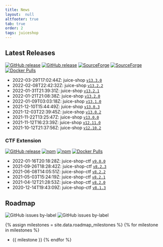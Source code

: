 ```yaml
---
title: News
layout:  null
altfooter: true
tab: true
order: 2
tags: juiceshop
---
```


## Latest Releases

[![GitHub release](https://img.shields.io/github/release/juice-shop/juice-shop.svg)](https://github.com/juice-shop/juice-shop/releases/latest)
[![GitHub release](https://img.shields.io/github/downloads/juice-shop/juice-shop/total.svg)](https://github.com/juice-shop/juice-shop/releases/latest)
[![SourceForge](https://img.shields.io/sourceforge/dm/juice-shop?label=sourceforge%20downloads)](https://sourceforge.net/projects/juice-shop/)
[![SourceForge](https://img.shields.io/sourceforge/dt/juice-shop?label=sourceforge%20downloads)](https://sourceforge.net/projects/juice-shop/)
[![Docker Pulls](https://img.shields.io/docker/pulls/bkimminich/juice-shop.svg)](https://hub.docker.com/r/bkimminich/juice-shop)

<!-- next:juice-shop -->
* 2022-03-29T17:02:44Z: juice-shop [`v13.3.0`](https://github.com/juice-shop/juice-shop/releases/tag/v13.3.0)
* 2022-02-08T22:42:32Z: juice-shop [`v13.2.2`](https://github.com/juice-shop/juice-shop/releases/tag/v13.2.2)
* 2022-01-31T21:39:31Z: juice-shop [`v13.2.1`](https://github.com/juice-shop/juice-shop/releases/tag/v13.2.1)
* 2022-01-21T21:08:38Z: juice-shop [`v13.2.0`](https://github.com/juice-shop/juice-shop/releases/tag/v13.2.0)
* 2022-01-09T03:03:18Z: juice-shop [`v13.1.0`](https://github.com/juice-shop/juice-shop/releases/tag/v13.1.0)
* 2021-12-10T15:44:49Z: juice-shop [`v13.0.3`](https://github.com/juice-shop/juice-shop/releases/tag/v13.0.3)
* 2021-12-03T22:39:45Z: juice-shop [`v13.0.2`](https://github.com/juice-shop/juice-shop/releases/tag/v13.0.2)
* 2021-11-22T13:25:47Z: juice-shop [`v13.0.0`](https://github.com/juice-shop/juice-shop/releases/tag/v13.0.0)
* 2021-11-12T16:23:39Z: juice-shop [`v12.11.0`](https://github.com/juice-shop/juice-shop/releases/tag/v12.11.0)
* 2021-10-12T21:37:56Z: juice-shop [`v12.10.2`](https://github.com/juice-shop/juice-shop/releases/tag/v12.10.2)

### CTF Extension

[![GitHub release](https://img.shields.io/github/release/juice-shop/juice-shop-ctf.svg)](https://github.com/juice-shop/juice-shop-ctf/releases/latest)
[![npm](https://img.shields.io/npm/dm/juice-shop-ctf-cli.svg)](https://www.npmjs.com/package/juice-shop-ctf-cli)
[![npm](https://img.shields.io/npm/dt/juice-shop-ctf-cli.svg)](https://www.npmjs.com/package/juice-shop-ctf-cli)
[![Docker Pulls](https://img.shields.io/docker/pulls/bkimminich/juice-shop-ctf.svg)](https://hub.docker.com/r/bkimminich/juice-shop-ctf)

<!-- next:juice-shop-ctf -->
* 2022-01-16T20:18:28Z: juice-shop-ctf [`v9.0.0`](https://github.com/juice-shop/juice-shop-ctf/releases/tag/v9.0.0)
* 2021-09-26T18:28:42Z: juice-shop-ctf [`v8.2.3`](https://github.com/juice-shop/juice-shop-ctf/releases/tag/v8.2.3)
* 2021-06-08T14:05:51Z: juice-shop-ctf [`v8.2.2`](https://github.com/juice-shop/juice-shop-ctf/releases/tag/v8.2.2)
* 2021-05-03T15:24:19Z: juice-shop-ctf [`v8.2.1`](https://github.com/juice-shop/juice-shop-ctf/releases/tag/v8.2.1)
* 2021-04-12T21:28:53Z: juice-shop-ctf [`v8.2.0`](https://github.com/juice-shop/juice-shop-ctf/releases/tag/v8.2.0)
* 2020-12-14T19:43:09Z: juice-shop-ctf
  [`v8.1.3`](https://github.com/juice-shop/juice-shop-ctf/releases/tag/v8.1.3)

## Roadmap

![GitHub issues by-label](https://img.shields.io/github/issues/juice-shop/juice-shop/help%20wanted.svg)
![GitHub issues by-label](https://img.shields.io/github/issues/juice-shop/juice-shop/good%20first%20issue.svg)

{% assign milestones = site.data.roadmap_milestones %}
{% for milestone in milestones %}
* {{ milestone }}
{% endfor %}
